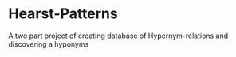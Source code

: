 # Hearst-Patterns
A two part project of creating database of Hypernym-relations and discovering a hyponyms
